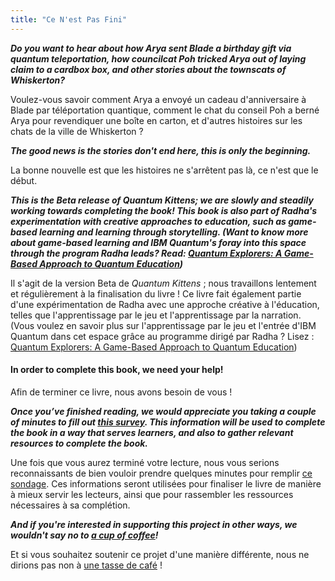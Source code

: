 ```yaml
---
title: "Ce N'est Pas Fini"
---
```



___Do you want to hear about how Arya sent Blade a birthday gift via quantum teleportation, how councilcat Poh tricked Arya out of laying claim to a cardbox box, and other stories about the townscats of Whiskerton?___

Voulez-vous savoir comment Arya a envoyé un cadeau d'anniversaire à Blade par téléportation quantique, comment le chat du conseil Poh a berné Arya pour revendiquer une boîte en carton, et d'autres histoires sur les chats de la ville de Whiskerton ?

___The good news is the stories don't end here, this is only the beginning.___

La bonne nouvelle est que les histoires ne s'arrêtent pas là, ce n'est que le début.

___This is the Beta release of *Quantum Kittens*; we are slowly and steadily working towards completing the book! This book is also part of Radha's experimentation with creative approaches to education, such as game-based learning and learning through storytelling. (Want to know more about game-based learning and IBM Quantum's foray into this space through the program Radha leads? Read: [Quantum Explorers: A Game-Based Approach to Quantum Education](https://medium.com/qiskit/quantum-explorers-a-game-based-approach-to-quantum-education-9b84d0a0ba46))___

Il s'agit de la version Beta de *Quantum Kittens* ; nous travaillons lentement et régulièrement à la finalisation du livre ! Ce livre fait également partie d'une expérimentation de Radha avec une approche créative à l'éducation, telles que l'apprentissage par le jeu et l'apprentissage par la narration. (Vous voulez en savoir plus sur l'apprentissage par le jeu et l'entrée d'IBM Quantum dans cet espace grâce au programme dirigé par Radha ? Lisez : [Quantum Explorers: A Game-Based Approach to Quantum Education](https://medium.com/qiskit/quantum-explorers-a-game-based-approach-to-quantum-education-9b84d0a0ba46))

#### In order to complete this book, we need your help! 

Afin de terminer ce livre, nous avons besoin de vous !

___Once you’ve finished reading, we would appreciate you taking a couple of minutes to fill out [this survey](https://airtable.com/shrTIeiVZWHm2OTVw). This information will be used to complete the book in a way that serves learners, and also to gather relevant resources to complete the book.___

Une fois que vous aurez terminé votre lecture, nous vous serions reconnaissants de bien vouloir prendre quelques minutes pour remplir [ce sondage](https://airtable.com/shrTIeiVZWHm2OTVw). Ces informations seront utilisées pour finaliser le livre de manière à mieux servir les lecteurs, ainsi que pour rassembler les ressources nécessaires à sa complétion.

___And if you're interested in supporting this project in other ways, we wouldn't say no to [ a cup of coffee](https://ko-fi.com/quantumkittens)!___

Et si vous souhaitez soutenir ce projet d'une manière différente, nous ne dirions pas non à [une tasse de café](https://ko-fi.com/quantumkittens) !
